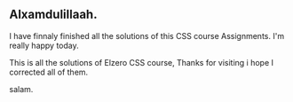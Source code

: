 ## Alxamdulillaah. 
I have finnaly finished all the solutions of this CSS course Assignments.
I'm really happy today.

This is all the solutions of Elzero CSS course, Thanks for visiting i hope I corrected all of them.

salam.